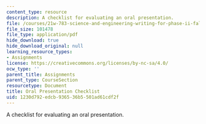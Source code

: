 ```yaml
---
content_type: resource
description: A checklist for evaluating an oral presentation.
file: /courses/21w-783-science-and-engineering-writing-for-phase-ii-fall-2002/1230d792edcb936536b5501ad61cdf2f_oral_check.pdf
file_size: 101478
file_type: application/pdf
hide_download: true
hide_download_original: null
learning_resource_types:
- Assignments
license: https://creativecommons.org/licenses/by-nc-sa/4.0/
ocw_type: ''
parent_title: Assignments
parent_type: CourseSection
resourcetype: Document
title: Oral Presentation Checklist
uid: 1230d792-edcb-9365-36b5-501ad61cdf2f
---
```

A checklist for evaluating an oral presentation.